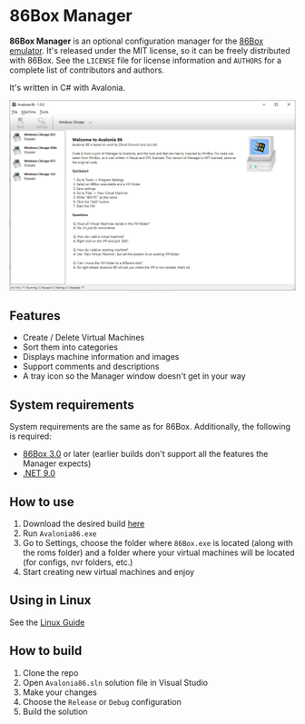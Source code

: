 # 86Box Manager
**86Box Manager** is an optional configuration manager for the [86Box emulator](https://github.com/86Box/86Box). It's released under the MIT license, so it can be freely distributed with 86Box. See the `LICENSE` file for license information and `AUTHORS` for a complete list of contributors and authors.

It's written in C# with Avalonia.

![Desktop](/images/UI.png?raw=true)

## Features
* Create / Delete Virtual Machines
* Sort them into categories
* Displays machine information and images
* Support comments and descriptions
* A tray icon so the Manager window doesn't get in your way

## System requirements
System requirements are the same as for 86Box. Additionally, the following is required:  

* [86Box 3.0](https://github.com/86Box/86Box/releases) or later (earlier builds don't support all the features the Manager expects)
* [.NET 9.0](https://dotnet.microsoft.com/download/dotnet/9.0)

## How to use
1. Download the desired build [here](https://github.com/notBald/Avalonia86/releases)
2. Run `Avalonia86.exe`
3. Go to Settings, choose the folder where `86Box.exe` is located (along with the roms folder) and a folder where your virtual machines will be located (for configs, nvr folders, etc.)
4. Start creating new virtual machines and enjoy

## Using in Linux

See the [Linux Guide](Linux.md)

## How to build
1. Clone the repo
2. Open `Avalonia86.sln` solution file in Visual Studio
3. Make your changes
4. Choose the `Release` or `Debug` configuration
5. Build the solution
